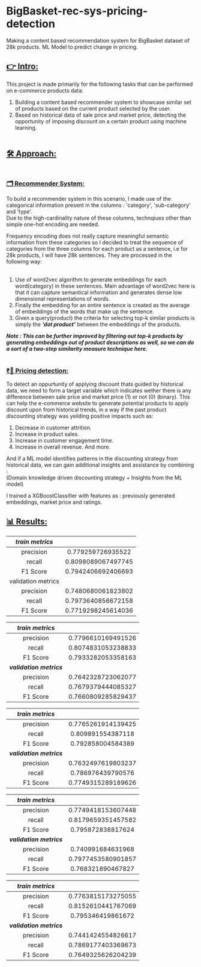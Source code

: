 # BigBasket-rec-sys-pricing-detection
 Making a content based recommendation system for BigBasket dataset of 28k products. ML Model to predict change in pricing.

## <ins>👉 Intro:</ins><br>

This project is made primarily for the following tasks that can be performed on e-commerce products data:
1) Building a content based recommender system to showcase similar set of products based on the current product selected by the user.
2) Based on historical data of sale price and market price, detecting the opportunity of imposing discount on a certain product using machine learning. <br><br>

## <ins>🛠️ Approach:</ins><br><br>
### <ins>🗂️ Recommender System:</ins><br>
To build a recommender system in this scenario, I made use of the categorical information present in the columns : 'category', 'sub-category' and 'type'.<br>
Due to the high-cardinality nature of these columns, technqiues other than simple one-hot encoding are needed.<br>

Frequency encoding does not really capture meaningful semantic information from these categories so I decided to treat the sequence of categories from the three columns for each product as a sentence, i.e for 28k products, I will have 28k sentences. They are processed in the following way: <br><br>

1) Use of word2vec algorithm to generate embeddings for each word(category) in these sentences. Main advantage of word2vec here is that it can capture semantical information and generates dense low dimensional representations of words.<br>
2) Finally the embedding for an entire sentence is created as the average of embeddings of the words that make up the sentence.<br>
3) Given a query(product) the criteria for selecting top-k similar products is simply the ***'dot product'*** between the embeddings of the products.<br>

***Note : This can be further improved by filtering out top-k products by generating embeddings out of product descriptions as well, so we can do a sort of a two-step similarity measure technique here.*** <br><br>

### <ins>₹💸 Pricing detection:</ins><br>

To detect an oppurtunity of applying discount thats guided by historical data, we need to form a target variable which indicates wether there is any difference between sale price and market price (1) or not (0) (binary). This can help the e-commerce website to generate potential products to apply discount upon from historical trends, in a way if the past product discounting strategy was yeilding positive impacts such as:
1) Decrease in customer attrition.
2) Increase in product sales.
3) Increase in customer engagement time.
4) Increase in overall revenue. And more.

And if a ML model identifies patterns in the discounting strategy from historical data, we can gain additional insights and assistance by combining :<br>
(Domain knowledge driven discounting strategy + Insights from the ML model)

I trained a XGBoostClassifier with features as : previously generated embeddings, market price and ratings.

## <ins>📊 Results:</ins><br>

|***train metrics***| |
|:------------:|:------------:|
|precision | 0.779259726935522|
|recall | 0.8098089067497745|
|F1 Score |0.7942406692406693|
|validation metrics||
|precision | 0.7480680061823802|
|recall | 0.7973640856672158|
|F1 Score |0.7719298245614036|


|***train metrics***||
|:------------:|:------------:|
|precision | 0.7796610169491526|
|recall | 0.8074831053238833|
|F1 Score |0.7933282053358163|
|***validation metrics***||
|precision | 0.7642328723062077|
|recall | 0.7679379444085327|
|F1 Score |0.7660809285829437|

|***train metrics***||
|:------------:|:------------:|
|precision | 0.7765261914139425|
|recall | 0.809891554387118|
|F1 Score |0.792858004584389|
|***validation metrics***||
|precision | 0.7632497619803237|
|recall | 0.786976439790576|
|F1 Score |0.7749315289189626|

|***train metrics***||
|:------------:|:------------:|
|precision | 0.7749418153607448|
|recall | 0.8179659351457582|
|F1 Score |0.795872838817624|
|***validation metrics***||
|precision | 0.740991684631968|
|recall | 0.7977453580901857|
|F1 Score |0.768321890467827|

|***train metrics***||
|:------------:|:------------:|
|precision | 0.7763815173275055|
|recall | 0.8152610441767069|
|F1 Score |0.795346419861672|
|***validation metrics***||
|precision | 0.7441424554826617|
|recall | 0.7869177403369673|
|F1 Score |0.7649325626204239|




